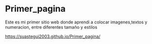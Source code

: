 # Primer_pagina
Este es mi primer sitio web donde aprendi a colocar imagenes,textos y numeracion, entre diferentes tamaño y estilos

https://suastegui2003.github.io/Primer_pagina/

